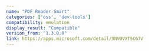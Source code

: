 ```yaml
---
name: "PDF Reader Smart"
categories: ['oss', 'dev-tools']
compatibility: emulation
display_result: "Compatible"
version_from: "1.3.0.0"
link: https://apps.microsoft.com/detail/9NV0VXT5C67V
---
```

